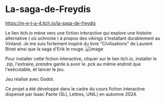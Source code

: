 # La-saga-de-Freydis

https://m-e-t-a-4.itch.io/la-saga-de-freydis

Le lien itch.io mène vers une fiction interactive qui explore une histoire alternative ( où uchronie ) à propos des vikings s'installant durablement au Vinland. Je me suis fortement inspiré du livre "Civilisations" de Laurent Binet ainsi que la saga d'Erik le rouge. 
![image](https://github.com/user-attachments/assets/122a8dde-0e43-4fb8-be38-933fba1b210e)


Pour installer cette fiction interactive, cliquer sur le lien itch.io, installer le .zip, l'extraire, prendre garde à avoir le .pck au même endroit que l'exécutable, et lancer le jeu.

Jeu réalisé avec Godot. 

Ce projet a été développé dans le cadre du cours fiction interactive dispensé par Isaac Pante (SLI, Lettres, UNIL) en automne 2024.
